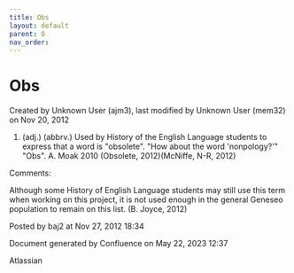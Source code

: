 ```yaml
---
title: Obs
layout: default
parent: O
nav_order:
---
```


# Obs

Created by  Unknown User (ajm3), last modified by  Unknown User (mem32) on Nov 20, 2012

1. (adj.) (abbrv.) Used by History of the English Language students to express that a word is &quot;obsolete&quot;. &quot;How about the word 'nonpology?'&quot; &quot;Obs&quot;. A. Moak 2010 (Obsolete, 2012)(McNiffe, N-R, 2012)

Comments:

Although some History of English Language students may still use this term when working on this project, it is not used enough in the general Geneseo population to remain on this list. (B. Joyce, 2012)

Posted by baj2 at Nov 27, 2012 18:34

Document generated by Confluence on May 22, 2023 12:37

Atlassian
